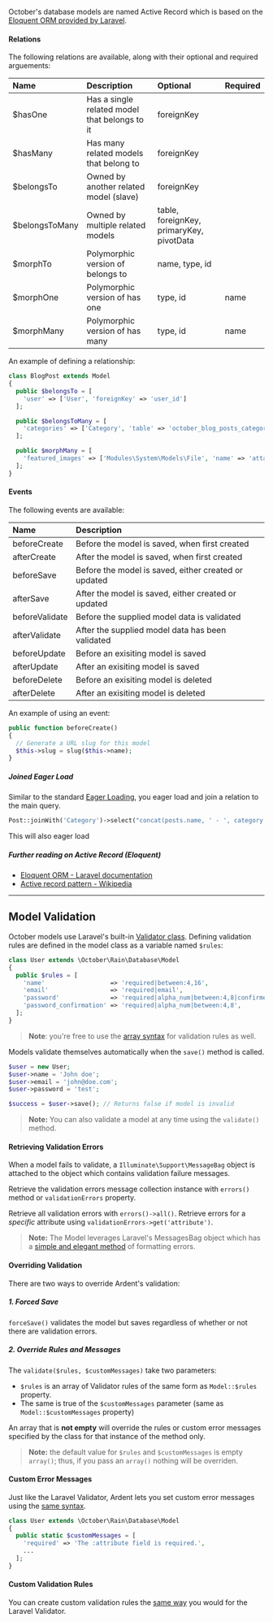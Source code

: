 October's database models are named Active Record which is based on the [Eloquent ORM provided by Laravel](http://laravel.com/docs/eloquent).

#### Relations

The following relations are available, along with their optional and required arguements:

| Name           | Description                                    | Optional                                  | Required  |
|:-------------- |:-----------------------------------------------|:----------------------------------------- |:--------- |
| $hasOne        | Has a single related model that belongs to it  | foreignKey                                |           |
| $hasMany       | Has many related models that belong to         | foreignKey                                |           |
| $belongsTo     | Owned by another related model (slave)         | foreignKey                                |           |
| $belongsToMany | Owned by multiple related models               | table, foreignKey, primaryKey, pivotData  |           |
| $morphTo       | Polymorphic version of belongs to              | name, type, id                            |           |
| $morphOne      | Polymorphic version of has one                 | type, id                                  | name      |
| $morphMany     | Polymorphic version of has many                | type, id                                  | name      |

An example of defining a relationship:

```php
class BlogPost extends Model
{
  public $belongsTo = [
    'user' => ['User', 'foreignKey' => 'user_id']
  ];

  public $belongsToMany = [
    'categories' => ['Category', 'table' => 'october_blog_posts_categories']
  ];

  public $morphMany = [
    'featured_images' => ['Modules\System\Models\File', 'name' => 'attachment']
  ];
}
```

#### Events

The following events are available:

| Name           | Description                                                |
|:-------------- |:-----------------------------------------------------------|
| beforeCreate   | Before the model is saved, when first created              |
| afterCreate    | After the model is saved, when first created               |
| beforeSave     | Before the model is saved, either created or updated       |
| afterSave      | After the model is saved, either created or updated        |
| beforeValidate | Before the supplied model data is validated                |
| afterValidate  | After the supplied model data has been validated           |
| beforeUpdate   | Before an exisiting model is saved                         |
| afterUpdate    | After an exisiting model is saved                          |
| beforeDelete   | Before an exisiting model is deleted                       |
| afterDelete    | After an exisiting model is deleted                        |

An example of using an event:

```php
public function beforeCreate()
{
  // Generate a URL slug for this model
  $this->slug = slug($this->name);
}
```

##### Joined Eager Load

Similar to the standard [Eager Loading](http://laravel.com/docs/eloquent#eager-loading), you eager load and join a relation to the main query.

```php
Post::joinWith('Category')->select("concat(posts.name, ' - ', category.name)")->get();
```

This will also eager load 

##### Further reading on Active Record (Eloquent)

* [Eloquent ORM - Laravel documentation](http://laravel.com/docs/eloquent)
* [Active record pattern - Wikipedia](http://en.wikipedia.org/wiki/Active_record_pattern)

---

## Model Validation

October models use Laravel's built-in [Validator class](http://laravel.com/docs/validation). 
Defining validation rules are defined in the model class as a variable named `$rules`:

```php
class User extends \October\Rain\Database\Model
{
  public $rules = [
    'name'                  => 'required|between:4,16',
    'email'                 => 'required|email',
    'password'              => 'required|alpha_num|between:4,8|confirmed',
    'password_confirmation' => 'required|alpha_num|between:4,8',
  ];
}
```

> **Note**: you're free to use the [array syntax](http://laravel.com/docs/validation#basic-usage) for validation rules as well.

Models validate themselves automatically when the `save()` method is called.

```php
$user = new User;
$user->name = 'John doe';
$user->email = 'john@doe.com';
$user->password = 'test';

$success = $user->save(); // Returns false if model is invalid
```

> **Note:** You can also validate a model at any time using the `validate()` method.

#### Retrieving Validation Errors

When a model fails to validate, a `Illuminate\Support\MessageBag` object is attached to the object which contains validation failure messages.

Retrieve the validation errors message collection instance with `errors()` method or `validationErrors` property.

Retrieve all validation errors with `errors()->all()`. Retrieve errors for a *specific* attribute using `validationErrors->get('attribute')`.

> **Note:** The Model leverages Laravel's MessagesBag object which has a [simple and elegant method](http://laravel.com/docs/validation#working-with-error-messages) of formatting errors.

#### Overriding Validation

There are two ways to override Ardent's validation:

##### 1. Forced Save
`forceSave()` validates the model but saves regardless of whether or not there are validation errors.

##### 2. Override Rules and Messages
The `validate($rules, $customMessages)` take two parameters:

- `$rules` is an array of Validator rules of the same form as `Model::$rules` property.
- The same is true of the `$customMessages` parameter (same as `Model::$customMessages` property)

An array that is **not empty** will override the rules or custom error messages specified by the class for that instance of the method only.

> **Note:** the default value for `$rules` and `$customMessages` is empty `array()`; thus, if you pass an `array()` nothing will be overriden.

#### Custom Error Messages

Just like the Laravel Validator, Ardent lets you set custom error messages using the [same syntax](http://laravel.com/docs/validation#custom-error-messages).

```php
class User extends \October\Rain\Database\Model
{
  public static $customMessages = [
    'required' => 'The :attribute field is required.',
    ...
  ];
}
```

#### Custom Validation Rules

You can create custom validation rules the [same way](http://laravel.com/docs/validation#custom-validation-rules) you would for the Laravel Validator.
